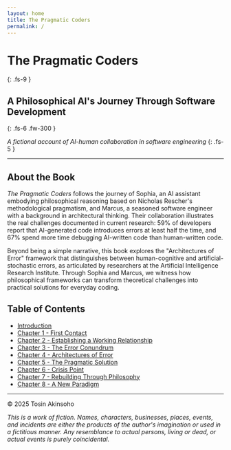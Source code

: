 ```yaml
---
layout: home
title: The Pragmatic Coders
permalink: /
---
```


# The Pragmatic Coders
{: .fs-9 }

## A Philosophical AI's Journey Through Software Development
{: .fs-6 .fw-300 }

*A fictional account of AI-human collaboration in software engineering*
{: .fs-5 }

---

## About the Book

*The Pragmatic Coders* follows the journey of Sophia, an AI assistant embodying philosophical reasoning based on Nicholas Rescher's methodological pragmatism, and Marcus, a seasoned software engineer with a background in architectural thinking. Their collaboration illustrates the real challenges documented in current research: 59% of developers report that AI-generated code introduces errors at least half the time, and 67% spend more time debugging AI-written code than human-written code.

Beyond being a simple narrative, this book explores the "Architectures of Error" framework that distinguishes between human-cognitive and artificial-stochastic errors, as articulated by researchers at the Artificial Intelligence Research Institute. Through Sophia and Marcus, we witness how philosophical frameworks can transform theoretical challenges into practical solutions for everyday coding.

## Table of Contents

<ul>
  <li>
    <a href="/the-pragmatic-coders/chapters/introduction/">Introduction</a>
  </li>
  <li>
    <a href="/the-pragmatic-coders/chapters/chapter-01/">Chapter 1 - First Contact</a>
  </li>
  <li>
    <a href="/the-pragmatic-coders/chapters/chapter-02/">Chapter 2 - Establishing a Working Relationship</a>
  </li>
  <li>
    <a href="/the-pragmatic-coders/chapters/chapter-03/">Chapter 3 - The Error Conundrum</a>
  </li>
  <li>
    <a href="/the-pragmatic-coders/chapters/chapter-04/">Chapter 4 - Architectures of Error</a>
  </li>
  <li>
    <a href="/the-pragmatic-coders/chapters/chapter-05/">Chapter 5 - The Pragmatic Solution</a>
  </li>
  <li>
    <a href="/the-pragmatic-coders/chapters/chapter-06/">Chapter 6 - Crisis Point</a>
  </li>
  <li>
    <a href="/the-pragmatic-coders/chapters/chapter-07/">Chapter 7 - Rebuilding Through Philosophy</a>
  </li>
  <li>
    <a href="/the-pragmatic-coders/chapters/chapter-08/">Chapter 8 - A New Paradigm</a>
  </li>
</ul>

---

© 2025 Tosin Akinsoho

*This is a work of fiction. Names, characters, businesses, places, events, and incidents are either the products of the author's imagination or used in a fictitious manner. Any resemblance to actual persons, living or dead, or actual events is purely coincidental.*
